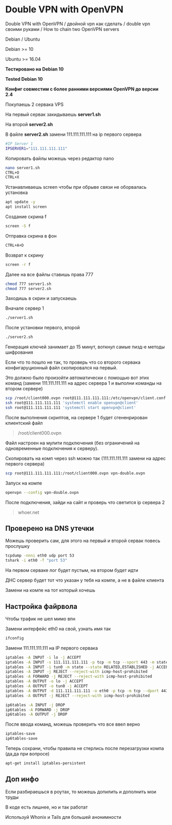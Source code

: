 # Double VPN with OpenVPN
Double VPN with OpenVPN / двойной vpn как сделать / double vpn своими руками / How to chain two OpenVPN servers

Debian / Ubuntu

Debian >= 10

Ubuntu >= 16.04

**Тестировано на Debian 10**

**Tested Debian 10**

**Конфиг совместим с более ранними версиями OpenVPN до версии 2.4**

Покупаешь 2 сервака VPS

На первый сервак закидываешь **server1.sh**

На второй **server2.sh**

В файле **server2.sh** замени 111.111.111.111 на ip первого сервера

```bash
#IP Server 1
IPSERVER1="111.111.111.111"
```

Копировать файлы можешь через редактор nano

```bash
nano server1.sh
CTRL+O
CTRL+X
```

Устанавливаешь screen чтобы при обрыве связи не оборвалась установка

```bash
apt update -y
apt install screen
```

Создание скрина f

```bash
screen -S f
```
Отправка скрина в фон

```bash
CTRL+A+D
```
Возврат к скрину

```bash
screen -r f
```

Далее на все файлы ставишь права 777

```bash
chmod 777 server1.sh
chmod 777 server2.sh
```

Заходишь в скрин и запускаешь

Вначале сервер 1

```bash
./server1.sh
```
После установки первого, второй

```bash
./server2.sh
```

Генерация ключей занимает до 15 минут, воткнул самые пизд-е методы шифрования

Если что то пошло не так, то проверь что со второго сервака конфигаруционный файл скопировался на первый.

Это должно было произойти автоматически с помощью вот этих команд (замени 111.111.111.111 на адрес сервера 1 и выполни команды на втором сервере)

```bash
scp /root/client000.ovpn root@111.111.111.111:/etc/openvpn/client.conf
ssh root@111.111.111.111 'systemctl enable openvpn@client'
ssh root@111.111.111.111 'systemctl start openvpn@client'
```

После выполнения скриптов, на сервере 1 будет сгененрирован клиентский файл

> /root/client000.ovpn

Файл настроен на мулити подключения (без ограничений на одновременные подключения к серверу).

Скопировать на комп через ssh можно так (111.111.111.111 замени на адрес первого сервера)

```bash
scp root@111.111.111.111:/root/client000.ovpn vpn-double.ovpn
```

Запуск на компе

```bash
openvpn --config vpn-double.ovpn
```

После подключения, зайди на сайт и проверь что светится ip сервера 2

> whoer.net


## Проверено на DNS утечки

Можешь проверить сам, для этого на первый и второй сервак повесь прослушку

```bash
tcpdump -nnni eth0 udp port 53
tshark -i eth0 -f "port 53"
```

На первом серваке лог будет пустым, на втором будет идти

ДНС сервер будет тот что указан у тебя на компе, а не в файле клиента

Замени на компе на тот который хочешь


## Настройка файрвола

Чтобы трафик не шел мимо впн

Замени интерфейс eth0 на свой, узнать имя так

```bash
ifconfig
```
Замени 111.111.111.111 на IP первого сервака

```bash
iptables -A INPUT -i lo -j ACCEPT
iptables -A INPUT -s 111.111.111.111 -p tcp -m tcp --sport 443 -m state --state RELATED,ESTABLISHED -j ACCEPT
iptables -A INPUT -i tun0 -m state --state RELATED,ESTABLISHED -j ACCEPT
iptables -A INPUT -j REJECT --reject-with icmp-host-prohibited
iptables -A FORWARD -j REJECT --reject-with icmp-host-prohibited
iptables -A OUTPUT -o lo -j ACCEPT
iptables -A OUTPUT -o tun0 -j ACCEPT
iptables -A OUTPUT -d 111.111.111.111 -o eth0 -p tcp -m tcp --dport 443 -j ACCEPT
iptables -A OUTPUT -j REJECT --reject-with icmp-host-prohibited

ip6tables -A INPUT -j DROP
ip6tables -A FORWARD -j DROP
ip6tables -A OUTPUT -j DROP
```

После ввода команд, можешь проверить что все ввел верно

```bash
iptables-save
ip6tables-save
```

Теперь сохрани, чтобы правила не стерлись после перезагрузки компа (да,да при вопросе)

```bash
apt-get install iptables-persistent
```

## Доп инфо

Если разбираешься в роутах, то можешь допилить и дополнить мои труды

В коде есть лишнее, но и так работат

Используй Whonix и Tails для большей анонимности




